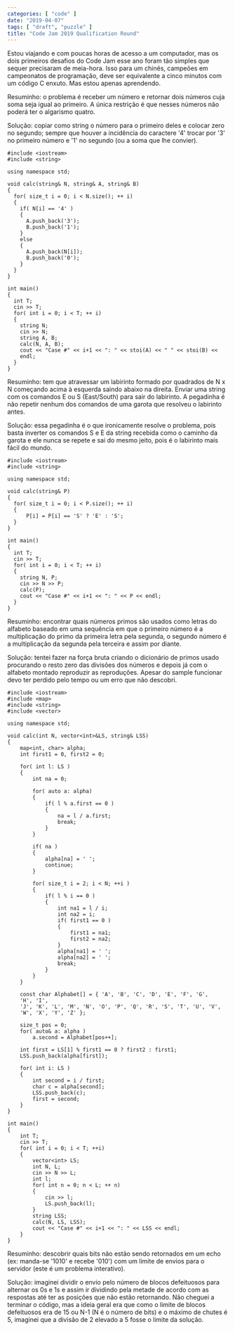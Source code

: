 ```yaml
---
categories: [ "code" ]
date: "2019-04-07"
tags: [ "draft", "puzzle" ]
title: "Code Jam 2019 Qualification Round"
---
```

Estou viajando e com poucas horas de acesso a um computador, mas os dois
primeiros desafios do Code Jam esse ano foram tão simples que sequer
precisaram de meia-hora. Isso para um chinês, campeões em campeonatos
de programação, deve ser equivalente a cinco minutos com um código
C enxuto. Mas estou apenas aprendendo.

Resuminho: o problema é receber um número e retornar dois números
cuja soma seja igual ao primeiro. A única restrição é que nesses
números não poderá ter o algarismo quatro.

Solução: copiar como string o número para o primeiro deles e colocar
zero no segundo; sempre que houver a incidência do caractere '4' trocar
por '3' no primeiro número e '1' no segundo (ou a soma que lhe convier).

    #include <iostream>
    #include <string>
    
    using namespace std;
    
    void calc(string& N, string& A, string& B)
    {
      for( size_t i = 0; i < N.size(); ++ i)
      {
        if( N[i] == '4' )
        {
          A.push_back('3');
          B.push_back('1');
        }
        else
        {
          A.push_back(N[i]);
          B.push_back('0');
        }
      }
    }
    
    int main()
    {
      int T;
      cin >> T;
      for( int i = 0; i < T; ++ i)
      {
        string N;
        cin >> N;
        string A, B;
        calc(N, A, B);
        cout << "Case #" << i+1 << ": " << stoi(A) << " " << stoi(B) <<
        endl;
      }   
    }

Resuminho: tem que atravessar um labirinto formado por quadrados de N
x N começando acima à esquerda saindo abaixo na direita. Enviar uma
string com os comandos E ou S (East/South) para sair do labirinto. A
pegadinha é não repetir nenhum dos comandos de uma garota que resolveu
o labirinto antes.

Solução: essa pegadinha é o que ironicamente resolve o problema, pois
basta inverter os comandos S e E da string recebida como o caminho da
garota e ele nunca se repete e sai do mesmo jeito, pois é o labirinto
mais fácil do mundo.

    #include <iostream>
    #include <string>
    
    using namespace std;
    
    void calc(string& P)
    {
      for( size_t i = 0; i < P.size(); ++ i)
      {
          P[i] = P[i] == 'S' ? 'E' : 'S';
      }
    }
    
    int main()
    {
      int T;
      cin >> T;
      for( int i = 0; i < T; ++ i)
      {
        string N, P;
        cin >> N >> P;
        calc(P);
        cout << "Case #" << i+1 << ": " << P << endl;
      }   
    }

Resuminho: encontrar quais números primos são usados como letras
do alfabeto baseado em uma sequência em que o primeiro número é
a multiplicação do primo da primeira letra pela segunda, o segundo
número é a multiplicação da segunda pela terceira e assim por diante.

Solução: tentei fazer na força bruta criando o dicionário de primos
usado procurando o resto zero das divisões dos números e depois já
com o alfabeto montado reproduzir as reproduções. Apesar do sample
funcionar devo ter perdido pelo tempo ou um erro que não descobri.

    #include <iostream>
    #include <map>
    #include <string>
    #include <vector>
    
    using namespace std;
    
    void calc(int N, vector<int>&LS, string& LSS)
    {
        map<int, char> alpha;
        int first1 = 0, first2 = 0;
    
        for( int l: LS )
        {
            int na = 0;
    
            for( auto a: alpha)
            {
                if( l % a.first == 0 )
                {
                    na = l / a.first;
                    break;
                }
            }
    
            if( na )
            {
                alpha[na] = ' ';
                continue;
            }
    
            for( size_t i = 2; i < N; ++i )
            {
                if( l % i == 0 )
                {
                    int na1 = l / i;
                    int na2 = i;
                    if( first1 == 0 )
                    {
                        first1 = na1;
                        first2 = na2;
                    }
                    alpha[na1] = ' ';
                    alpha[na2] = ' ';
                    break;
                }
            }
        }
    
        const char Alphabet[] = { 'A', 'B', 'C', 'D', 'E', 'F', 'G',
        'H', 'I', 
        'J', 'K', 'L', 'M', 'N', 'O', 'P', 'Q', 'R', 'S', 'T', 'U', 'V', 
        'W', 'X', 'Y', 'Z' };
    
        size_t pos = 0;
        for( auto& a: alpha )
            a.second = Alphabet[pos++];
    
        int first = LS[1] % first1 == 0 ? first2 : first1;
        LSS.push_back(alpha[first]);
    
        for( int i: LS )
        {
            int second = i / first;
            char c = alpha[second];
            LSS.push_back(c);
            first = second;
        }
    }
    
    int main()
    {
        int T;
        cin >> T;
        for( int i = 0; i < T; ++i)
        {
            vector<int> LS;
            int N, L;
            cin >> N >> L;
            int l;
            for( int n = 0; n < L; ++ n)
            {
                cin >> l;
                LS.push_back(l);
            }
            string LSS;
            calc(N, LS, LSS);
            cout << "Case #" << i+1 << ": " << LSS << endl;
        }
    }   

Resuminho: descobrir quais bits não estão sendo retornados em um echo
(ex: manda-se '1010' e recebe '010') com um limite de envios para o
servidor (este é um problema interativo).

Solução: imaginei dividir o envio pelo número de blocos defeituosos
para alternar os 0s e 1s e assim ir dividindo pela metade de acordo com
as respostas até ter as posições que não estão retornando. Não
cheguei a terminar o código, mas a ideia geral era que como o limite de
blocos defeituosos era de 15 ou N-1 (N é o número de bits) e o máximo
de chutes é 5, imaginei que a divisão de 2 elevado a 5 fosse o limite
da solução.
